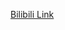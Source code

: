 [Bilibili Link](https://www.bilibili.com/video/BV1Np4y1z7BU/?vd_source=c801aa3fac0e6e97b0df71f74a8b25bd)